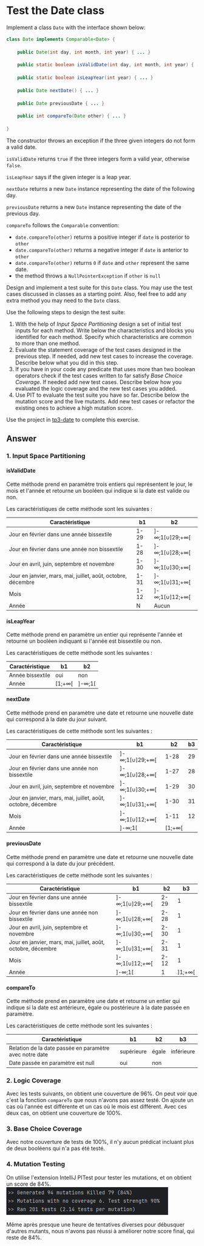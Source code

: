 # Test the Date class

Implement a class `Date` with the interface shown below:

```java
class Date implements Comparable<Date> {

    public Date(int day, int month, int year) { ... }

    public static boolean isValidDate(int day, int month, int year) { ... }

    public static boolean isLeapYear(int year) { ... }

    public Date nextDate() { ... }

    public Date previousDate { ... }

    public int compareTo(Date other) { ... }

}
```

The constructor throws an exception if the three given integers do not form a valid date.

`isValidDate` returns `true` if the three integers form a valid year, otherwise `false`.

`isLeapYear` says if the given integer is a leap year.

`nextDate` returns a new `Date` instance representing the date of the following day.

`previousDate` returns a new `Date` instance representing the date of the previous day.

`compareTo` follows the `Comparable` convention:

* `date.compareTo(other)` returns a positive integer if `date` is posterior to `other`
* `date.compareTo(other)` returns a negative integer if `date` is anterior to `other`
* `date.compareTo(other)` returns `0` if `date` and `other` represent the same date.
* the method throws a `NullPointerException` if `other` is `null` 

Design and implement a test suite for this `Date` class.
You may use the test cases discussed in classes as a starting point. 
Also, feel free to add any extra method you may need to the `Date` class.


Use the following steps to design the test suite:

1. With the help of *Input Space Partitioning* design a set of initial test inputs for each method. Write below the characteristics and blocks you identified for each method. Specify which characteristics are common to more than one method.
2. Evaluate the statement coverage of the test cases designed in the previous step. If needed, add new test cases to increase the coverage. Describe below what you did in this step.
3. If you have in your code any predicate that uses more than two boolean operators check if the test cases written to far satisfy *Base Choice Coverage*. If needed add new test cases. Describe below how you evaluated the logic coverage and the new test cases you added.
4. Use PIT to evaluate the test suite you have so far. Describe below the mutation score and the live mutants. Add new test cases or refactor the existing ones to achieve a high mutation score.

Use the project in [tp3-date](../code/tp3-date) to complete this exercise.

## Answer


### 1. Input Space Partitioning

#### isValidDate

Cette méthode prend en paramètre trois entiers qui représentent le jour, le mois et l'année et retourne un booléen qui
indique si la date est valide ou non.

Les caractéristiques de cette méthode sont les suivantes :

| Caractéristique                                              | b1   | b2             |
|--------------------------------------------------------------|------|----------------|
| Jour en février dans une année bissextile                    | 1-29 | ]-∞;1[∪]29;+∞[ |
| Jour en février dans une année non bissextile                | 1-28 | ]-∞;1[∪]28;+∞[ |
| Jour en avril, juin, septembre et novembre                   | 1-30 | ]-∞;1[∪]30;+∞[ |
| Jour en janvier, mars, mai, juillet, août, octobre, décembre | 1-31 | ]-∞;1[∪]31;+∞[ |
| Mois                                                         | 1-12 | ]-∞;1[∪]12;+∞[ |
| Année                                                        | N    | Aucun          |

#### isLeapYear

Cette méthode prend en paramètre un entier qui représente l'année et retourne un booléen indiquant si l'année est
bissextile ou non.

Les caractéristiques de cette méthode sont les suivantes :

| Caractéristique  | b1     | b2     |
|------------------|--------|--------|
| Année bissextile | oui    | non    |
| Année            | [1;+∞[ | ]-∞;1[ |

#### nextDate

Cette méthode prend en paramètre une date et retourne une nouvelle date qui correspond à la date du jour suivant.

Les caractéristiques de cette méthode sont les suivantes :

| Caractéristique                                              | b1             | b2     | b3  |
|--------------------------------------------------------------|----------------|--------|-----|
| Jour en février dans une année bissextile                    | ]-∞;1[∪]29;+∞[ | 1-28   | 29  |
| Jour en février dans une année non bissextile                | ]-∞;1[∪]28;+∞[ | 1-27   | 28  |
| Jour en avril, juin, septembre et novembre                   | ]-∞;1[∪]30;+∞[ | 1-29   | 30  |
| Jour en janvier, mars, mai, juillet, août, octobre, décembre | ]-∞;1[∪]31;+∞[ | 1-30   | 31  |
| Mois                                                         | ]-∞;1[∪]12;+∞[ | 1-11   | 12  |
| Année                                                        | ]-∞;1[         | [1;+∞[ |     |

#### previousDate

Cette méthode prend en paramètre une date et retourne une nouvelle date qui correspond à la date du jour précédent.

Les caractéristiques de cette méthode sont les suivantes :

| Caractéristique                                              | b1             | b2   | b3     |
|--------------------------------------------------------------|----------------|------|--------|
| Jour en février dans une année bissextile                    | ]-∞;1[∪]29;+∞[ | 2-29 | 1      |
| Jour en février dans une année non bissextile                | ]-∞;1[∪]28;+∞[ | 2-28 | 1      |
| Jour en avril, juin, septembre et novembre                   | ]-∞;1[∪]30;+∞[ | 2-30 | 1      |
| Jour en janvier, mars, mai, juillet, août, octobre, décembre | ]-∞;1[∪]31;+∞[ | 2-31 | 1      |
| Mois                                                         | ]-∞;1[∪]12;+∞[ | 2-12 | 1      |
| Année                                                        | ]-∞;1[         | 1    | ]1;+∞[ |

#### compareTo

Cette méthode prend en paramètre une date et retourne un entier qui indique si la date est antérieure, égale ou
postérieure à la date passée en paramètre.

Les caractéristiques de cette méthode sont les suivantes :

| Caractéristique                                         | b1         | b2    | b3         |
|---------------------------------------------------------|------------|-------|------------|
| Relation de la date passée en paramètre avec notre date | supérieure | égale | inférieure |
| Date passée en paramètre est null                       | oui        | non   |            |

### 2. Logic Coverage

Avec les tests suivants, on obtient une couverture de 96%.
On peut voir que c'est la fonction `compareTo` que nous n'avons pas assez testé.
On ajoute un cas où l'année est différente et un cas où le mois est différent.
Avec ces deux cas, on obtient une couverture de 100%.

### 3. Base Choice Coverage

Avec notre couverture de tests de 100%, il n'y aucun prédicat incluant plus de deux booléens qui n'a pas été testé.

### 4. Mutation Testing

On utilise l'extension IntelliJ PITest pour tester les mutations, et on obtient un score de 84%.
![img.png](img.png)

Même après presque une heure de tentatives diverses pour débusquer d'autres mutants, nous n'avons pas réussi à améliorer notre score final, qui reste de 84%.